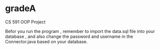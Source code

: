 # gradeA
CS 591 OOP Project

Befor you run the program , remember to import the data.sql file into your database , and also change the password and username in the Connector.java based on your database.
